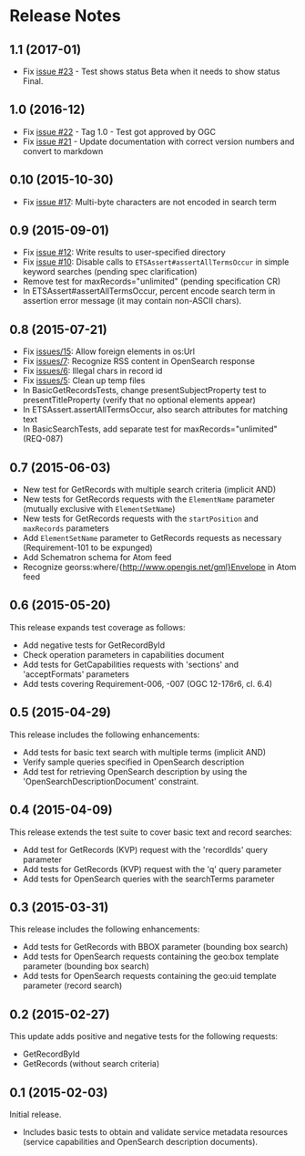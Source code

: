 # Release Notes

## 1.1 (2017-01)
* Fix [issue #23](https://github.com/opengeospatial/ets-cat30/issues/23) -  Test shows status Beta when it needs to show status Final.

## 1.0 (2016-12)

* Fix [issue #22](https://github.com/opengeospatial/ets-cat30/issues/22) - Tag 1.0 - Test got approved by OGC
* Fix [issue #21](https://github.com/opengeospatial/ets-cat30/issues/21) - Update documentation with correct version numbers and convert to markdown

## 0.10 (2015-10-30)

*   Fix [issue #17](https://github.com/opengeospatial/ets-cat30/issues/17): Multi-byte characters are not encoded in search term

## 0.9 (2015-09-01)

*   Fix [issue #12](https://github.com/opengeospatial/ets-cat30/issues/12): Write results to user-specified directory
*   Fix [issue #10](https://github.com/opengeospatial/ets-cat30/issues/10): Disable calls to `ETSAssert#assertAllTermsOccur` in simple keyword searches (pending spec clarification)
*   Remove test for maxRecords="unlimited" (pending specification CR)
*   In ETSAssert#assertAllTermsOccur, percent encode search term in assertion error message (it may contain non-ASCII chars).

## 0.8 (2015-07-21)

*   Fix [issues/15](https://github.com/opengeospatial/ets-cat30/issues/15): Allow foreign elements in os:Url
*   Fix [issues/7](https://github.com/opengeospatial/ets-cat30/issues/7): Recognize RSS content in OpenSearch response
*   Fix [issues/6](https://github.com/opengeospatial/ets-cat30/issues/6): Illegal chars in record id
*   Fix [issues/5](https://github.com/opengeospatial/ets-cat30/issues/5): Clean up temp files
*   In BasicGetRecordsTests, change presentSubjectProperty test to presentTitleProperty (verify that no optional elements appear)
*   In ETSAssert.assertAllTermsOccur, also search attributes for matching text
*   In BasicSearchTests, add separate test for maxRecords="unlimited" (REQ-087)

## 0.7 (2015-06-03)

*   New test for GetRecords with multiple search criteria (implicit AND)
*   New tests for GetRecords requests with the `ElementName` parameter (mutually exclusive with `ElementSetName`)
*   New tests for GetRecords requests with the `startPosition` and `maxRecords` parameters
*   Add `ElementSetName` parameter to GetRecords requests as necessary (Requirement-101 to be expunged)
*   Add Schematron schema for Atom feed
*   Recognize georss:where/{http://www.opengis.net/gml}Envelope in Atom feed

## 0.6 (2015-05-20)

This release expands test coverage as follows:

*   Add negative tests for GetRecordById
*   Check operation parameters in capabilities document
*   Add tests for GetCapabilities requests with 'sections' and 'acceptFormats' parameters
*   Add tests covering Requirement-006, -007 (OGC 12-176r6, cl. 6.4)

## 0.5 (2015-04-29)

This release includes the following enhancements:

*   Add tests for basic text search with multiple terms (implicit AND)
*   Verify sample queries specified in OpenSearch description
*   Add test for retrieving OpenSearch description by using the 'OpenSearchDescriptionDocument' constraint.

## 0.4 (2015-04-09)

This release extends the test suite to cover basic text and record searches:

*   Add test for GetRecords (KVP) request with the 'recordIds' query parameter
*   Add tests for GetRecords (KVP) request with the 'q' query parameter
*   Add tests for OpenSearch queries with the searchTerms parameter

## 0.3 (2015-03-31)

This release includes the following enhancements:

*   Add tests for GetRecords with BBOX parameter (bounding box search)
*   Add tests for OpenSearch requests containing the geo:box template parameter (bounding box search)
*   Add tests for OpenSearch requests containing the geo:uid template parameter (record search)

## 0.2 (2015-02-27)

This update adds positive and negative tests for the following requests:

*   GetRecordById
*   GetRecords (without search criteria)

## 0.1 (2015-02-03)

Initial release.

*   Includes basic tests to obtain and validate service metadata resources (service capabilities and OpenSearch description documents).